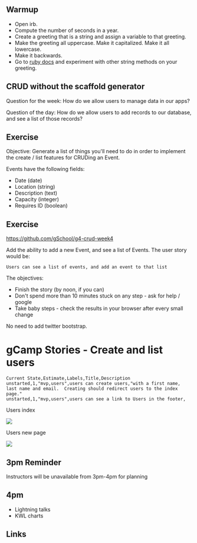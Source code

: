 ## Warmup
* Open irb.  
* Compute the number of seconds in a year.
* Create a greeting that is a string and assign a variable to that greeting.
* Make the greeting all uppercase.
  Make it capitalized.
  Make it all lowercase.
* Make it backwards.
* Go to [ruby docs](http://www.ruby-doc.org/core-2.1.3/String.html) and experiment with other string methods on your greeting.

## CRUD without the scaffold generator

Question for the week: How do we allow users to manage data in our apps?

Question of the day:  How do we allow users to add records to our database, and see a list of those records?

## Exercise

Objective: Generate a list of things you'll need to do in order to implement the create / list features for CRUDing an Event.

Events have the following fields:

* Date (date)
* Location (string)
* Description (text)
* Capacity (integer)
* Requires ID (boolean)

## Exercise

https://github.com/gSchool/g4-crud-week4

Add the ability to add a new Event, and see a list of Events.  The user story would be:

`Users can see a list of events, and add an event to that list`

The objectives:

* Finish the story (by noon, if you can)
* Don't spend more than 10 minutes stuck on any step - ask for help / google
* Take baby steps - check the results in your browser after every small change

No need to add twitter bootstrap.

# gCamp Stories - Create and list users

```
Current State,Estimate,Labels,Title,Description
unstarted,1,"mvp,users",users can create users,"with a first name, last name and email.  Creating should redirect users to the index page."
unstarted,1,"mvp,users",users can see a link to Users in the footer,
```

Users index

![](https://galvanize.mybalsamiq.com/mockups/2373999.png?key=dd6f91232218fa4d6cbf663738e10e0cfca3e151)

Users new page

![](https://galvanize.mybalsamiq.com/mockups/2373997.png?key=dd6f91232218fa4d6cbf663738e10e0cfca3e151)

## 3pm Reminder

Instructors will be unavailable from 3pm-4pm for planning

## 4pm

* Lightning talks
* KWL charts

## Links
